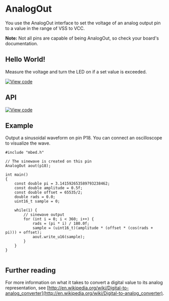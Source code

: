 # AnalogOut

You use the AnalogOut interface to set the voltage of an analog output pin to a value in the range of VSS to VCC. 

<span class="notes">**Note:** Not all pins are capable of being AnalogOut, so check your board's documentation.</span>

## Hello World!

Measure the voltage and turn the LED on if a set value is exceeded.

[![View code](https://www.mbed.com/embed/?url=https://developer.mbed.org/teams/mbed/code/AnalogOut-HelloWorld/)](https://developer.mbed.org/teams/mbed/code/AnalogOut-HelloWorld/file/tip/main.cpp) 

## API

[![View code](https://www.mbed.com/embed/?type=library)](https://developer.mbed.org/users/mbed_official/code/mbed/docs/tip/classmbed_1_1AnalogOut.html) 

## Example


Output a sinusoidal waveform on pin P18. You can connect an oscilloscope to visualize the wave.

```
#include "mbed.h"

// The sinewave is created on this pin
AnalogOut aout(p18);

int main()
{
    const double pi = 3.141592653589793238462;
    const double amplitude = 0.5f;
    const double offset = 65535/2;
    double rads = 0.0;
    uint16_t sample = 0;
    
    while(1) {
        // sinewave output
        for (int i = 0; i < 360; i++) {
            rads = (pi * i) / 180.0f;
            sample = (uint16_t)(amplitude * (offset * (cos(rads + pi))) + offset);
            aout.write_u16(sample);
        }
    }
}
 
```   
## Further reading

For more information on what it takes to convert a digital value to its analog representation, see [http://en.wikipedia.org/wiki/Digital-to-analog_converter](http://en.wikipedia.org/wiki/Digital-to-analog_converter).   

